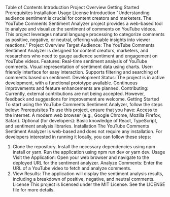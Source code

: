Table of Contents
Introduction
Project Overview
Getting Started
Prerequisites
Installation
Usage
License
Introduction
"Understanding audience sentiment is crucial for content creators and marketers. The YouTube Comments Sentiment Analyzer project provides a web-based tool to analyze and visualize the sentiment of comments on YouTube videos. This project leverages natural language processing to categorize comments as positive, negative, or neutral, offering valuable insights into viewer reactions."
Project Overview
Target Audience:
The YouTube Comments Sentiment Analyzer is designed for content creators, marketers, and researchers who need to gauge audience sentiment and engagement on YouTube videos.
Features:
Real-time sentiment analysis of YouTube comments.
Visual representation of sentiment data using charts.
User-friendly interface for easy interaction.
Supports filtering and searching of comments based on sentiment.
Development Status:
The project is in active development, with a functional prototype available. Continuous improvements and feature enhancements are planned.
Contributing:
Currently, external contributions are not being accepted. However, feedback and suggestions for improvement are welcome.
Getting Started
To start using the YouTube Comments Sentiment Analyzer, follow the steps below:
Prerequisites
To use this project, ensure that you have:
Access to the internet.
A modern web browser (e.g., Google Chrome, Mozilla Firefox, Safari).
Optional (for developers):
Basic knowledge of React, TypeScript, and sentiment analysis libraries.
Installation
The YouTube Comments Sentiment Analyzer is web-based and does not require any installation. For developers interested in running it locally, you can follow these steps:
1. Clone the repository.
Install the necessary dependencies using npm install or yarn.
Run the application using npm run dev or yarn dev.
Usage
Visit the Application: Open your web browser and navigate to the deployed URL for the sentiment analyzer.
Analyze Comments: Enter the URL of a YouTube video to fetch and analyze comments.
3. View Results: The application will display the sentiment analysis results, including a breakdown of positive, negative, and neutral comments.
License
This project is licensed under the MIT License. See the LICENSE file for more details.
